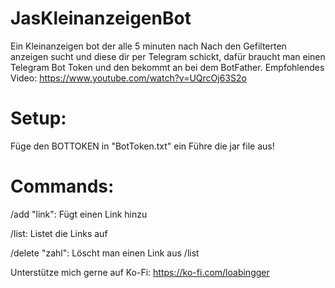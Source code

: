 # JasKleinanzeigenBot

Ein Kleinanzeigen bot der alle 5 minuten nach Nach den Gefilterten anzeigen sucht und diese dir per Telegram schickt, dafür braucht man einen Telegram Bot Token und den bekommt an bei dem BotFather. 
Empfohlendes Video: https://www.youtube.com/watch?v=UQrcOj63S2o

# Setup:

Füge den BOTTOKEN in "BotToken.txt" ein
Führe die jar file aus!


# Commands:


/add "link": Fügt einen Link hinzu 


/list: Listet die Links auf


/delete "zahl": Löscht man einen Link aus /list





Unterstütze mich gerne auf Ko-Fi: https://ko-fi.com/loabingger
